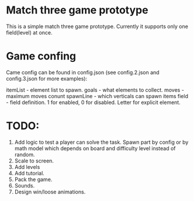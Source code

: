 # Match three game prototype
This is a simple match three game prototype. Currently it supports only one field(level) at once.

# Game confing
Came config can be found in config.json (see config.2.json and config.3.json for more examples):

itemList - element list to spawn.
goals - what elements to collect. 
moves - maximum moves conunt
spawnLine - which verticals can spawn items
field - field definition. 1 for enabled, 0 for disabled. Letter for explicit element.



# TODO:
1. Add logic to test a player can solve the task. Spawn part by config or by math model which depends on board and difficulty level instead of random.
2. Scale to screen.
3. Add levels
4. Add tutorial.
5. Pack the game.
6. Sounds.
7. Design win/loose animations.